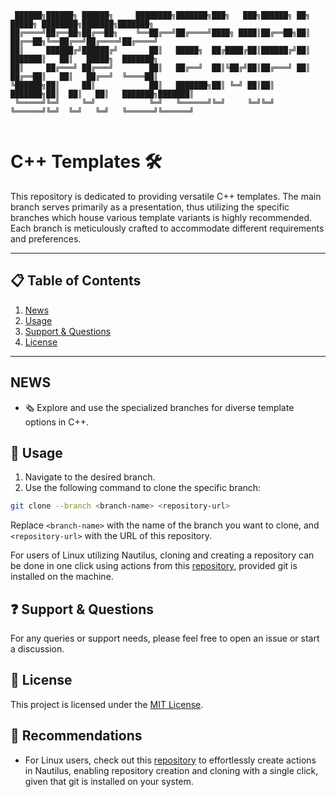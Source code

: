 ```
 ██████╗██████╗ ██████╗     ████████╗███████╗███╗   ███╗██████╗ ██╗      █████╗ ████████╗███████╗███████╗
██╔════╝██╔══██╗██╔══██╗    ╚══██╔══╝██╔════╝████╗ ████║██╔══██╗██║     ██╔══██╗╚══██╔══╝██╔════╝██╔════╝
██║     ██████╔╝██████╔╝       ██║   █████╗  ██╔████╔██║██████╔╝██║     ███████║   ██║   █████╗  ███████╗
██║     ██╔═══╝ ██╔═══╝        ██║   ██╔══╝  ██║╚██╔╝██║██╔═══╝ ██║     ██╔══██║   ██║   ██╔══╝  ╚════██║
╚██████╗██║     ██║            ██║   ███████╗██║ ╚═╝ ██║██║     ███████╗██║  ██║   ██║   ███████╗███████║
 ╚═════╝╚═╝     ╚═╝            ╚═╝   ╚══════╝╚═╝     ╚═╝╚═╝     ╚══════╝╚═╝  ╚═╝   ╚═╝   ╚══════╝╚══════╝
                                                                                                         
```
# C++ Templates 🛠️

This repository is dedicated to providing versatile C++ templates. The main branch serves primarily as a presentation, thus utilizing the specific branches which house various template variants is highly recommended. Each branch is meticulously crafted to accommodate different requirements and preferences.

---

## 📋 Table of Contents

1. [News](#news)
2. [Usage](#-usage)
3. [Support & Questions](#-support--questions)
4. [License](#-license)

---

## NEWS

- 🗞️ Explore and use the specialized branches for diverse template options in C++.

## 🔄 Usage

1. Navigate to the desired branch.
2. Use the following command to clone the specific branch:

```sh
git clone --branch <branch-name> <repository-url>
```

Replace `<branch-name>` with the name of the branch you want to clone, and `<repository-url>` with the URL of this repository.

For users of Linux utilizing Nautilus, cloning and creating a repository can be done in one click using actions from this [repository](https://github.com/SECRET-GUEST/actions-for-nautilus), provided git is installed on the machine.

## ❓ Support & Questions

For any queries or support needs, please feel free to open an issue or start a discussion. 

## 📜 License

This project is licensed under the [MIT License](LICENSE).

## 💎 Recommendations

- For Linux users, check out this [repository](https://github.com/SECRET-GUEST/actions-for-nautilus) to effortlessly create actions in Nautilus, enabling repository creation and cloning with a single click, given that git is installed on your system.
